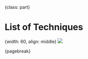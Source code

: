 {class: part}
# List of Techniques

{width: 60, align: middle}
![](divider_techniques.png)

{pagebreak}


